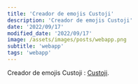 ```yaml
---
title: 'Creador de emojis Custoji'
description: 'Creador de emojis Custoji'
date: '2022/09/17'
modified_date: '2022/09/17'
image: /assets/images/posts/webapp.png
subtitle: 'webapp'
tags: 'webapp'
---
```


Creador de emojis Custoji : [Custoji](https://www.custoji.app/).
